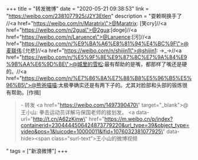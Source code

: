 +++
title = "转发微博"
date = "2020-05-21 09:38:53"
link = "https://weibo.com/2381077925/J2Y3Etlen"
description = "耍赖啊换手了 //<a href=\"https://weibo.com/n/Maratrix\">@Maratrix</a>: [笑cry]//<a href=\"https://weibo.com/n/2gua\">@2gua</a>:[doge]//<a href=\"https://weibo.com/n/Laruence\">@Laruence</a>:[污]//<a href=\"https://weibo.com/n/%E9%BA%A6%E8%81%94%E4%BC%9F\">@麦联伟</a>:[允悲]//<a href=\"https://weibo.com/n/shijin1\">@shijin1</a>: →_→//<a href=\"https://weibo.com/n/%E5%9F%8E%E9%87%8C%E7%9A%84%E9%9B%AA%E6%9D%BE\">@城里的雪松</a>:最有帮助的是嘴，都那样了嘴还是硬的。//<a href=\"https://weibo.com/n/%E7%86%8A%E7%88%B8%E5%96%B5%E5%96%B5\">@熊爸喵喵</a>:太极拳确实还是有两下子的。尤其对脸部和头部的锻炼很有帮助。[作揖]<br><blockquote> - 转发 <a href=\"https://weibo.com/1497390470\" target=\"_blank\">@王小山</a>: 拳击运动员详解马保国老师的接划发。 <a data-url=\"http://t.cn/A62zKinw\" href=\"https://m.weibo.cn/p/index?containerid=2304444506424873779220&url_type=39&object_type=video&pos=1&luicode=10000011&lfid=1076032381077925\" data-hide><span class=\"surl-text\">王小山的微博视频</span></a> </blockquote>"
tags = ["新浪微博"]
+++
